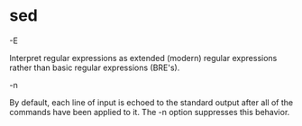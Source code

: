 # sed

-E

Interpret regular expressions as extended (modern) regular expressions rather than basic regular expressions (BRE's).

-n

By default, each line of input is echoed to the standard output after all of the commands have been applied to it.  The -n option suppresses this behavior.
